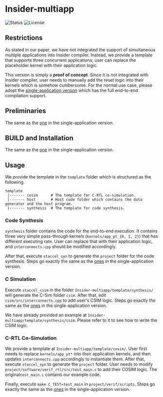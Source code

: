 # Insider-multiapp
![Status](https://img.shields.io/badge/Version-Experimental-green.svg)
![License](https://img.shields.io/cran/l/devtools.svg)

## Restrictions
As stated in our paper, we have not integrated the support of simultaneous multiple applications into Insider compiler. Instead, we provide a template that supports three concurrent applications; user can replace the placeholder kernel with their application logic.

This version is simply a **proof of concept**. Since it is not integrated with Insider compiler, user needs to manually add the reset logic into their kernels which is somehow cumbersome. For the normal use case, please adopt the [single-application version](https://github.com/zainryan/Insider) which has the full end-to-end compilation support.

## Preliminaries
The same as the [one](https://github.com/zainryan/Insider#preliminaries) in the single-application version.

## BUILD and Installation
The same as the [one](https://github.com/zainryan/Insider#build-and-installation) in the single-application version.

## Usage

We provide the template in the `template` folder which is structured as the following.
```
template
 |------- cosim      # The template for C-RTL co-simulation.
 |------- host       # Host code folder which contains the data generator and the host program.
 |------- synthesis  # The template for code synthesis.
```
### Code Synthesis

`synthesis` folder contains the code for the end-to-end execution. It contains three very simple pass-through kernels (`kernels/app_pt_{0, 1, 2}`) that has different executing rate. User can replace that with their application logic, and `interconnects.cpp` should be modified accordingly.

After that, execute `staccel_syn` to generate the `project` folder for the code synthesis. Steps go exactly the same as the [ones](https://github.com/zainryan/Insider#compiling-device-code) in the single-application version.

### C Simulation

Execute `staccel_csim` in the folder `Insider-multiapp/template/synthesis/` will generate the C-Sim folder `csim`. After that, edit `csim/src/interconnects.cpp` to add user's CSIM logic. Steps go exactly the same as the [ones](https://github.com/zainryan/Insider#c-simulation) in the single-application version.

We have already provided an example at `Insider-multiapp/template/synthesis/csim`. Please refer to it to see how to write the CSIM logic. 

### C-RTL Co-Simulation

We provide a template at `Insider-multiapp/template/cosim/`. User first needs to replace `kernels/app_pt*` into their application kernels, and then updates `interconnects.cpp` accordingly to instantiate them. After that, execute `staccel_syn` to generate the `project` folder. User needs to modify `project/software/verif_rtl/src/test_main.c` to add their COSIM logic. The original`test_main.c` contains our example code. 

Finally, execute `make C_TEST=test_main` in `project/verif/scripts`. Steps go exactly the same as the [ones](https://github.com/zainryan/Insider#c-rtl-co-simulation) in the single-application version.
